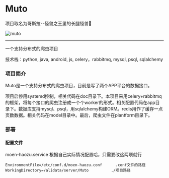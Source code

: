 # Muto

项目取名为哥斯拉--怪兽之王里的长腿怪兽👾

![muto](https://github.com/qi20172017/Muto/blob/product/muto.jpeg)

----------------

一个支持分布式的爬虫项目

技术栈：python, java, android, js, celery，rabbitmq, mysql, psql, sqlalchemy

### 项目简介

Muto是一个支持分布式的爬虫项目，目前是写了两个APP平台的数据接口。

项目启停用systemd控制，相关代码在doc目录下。本项目采用celery+rabbitmq的框架，将每个接口的爬虫注册成一个个worker的形式。相关配置代码在app目录下。数据库支持mysql、psql，用sqlalchemy构建ORM。redis用作了缓存一点页数数据。相关代码在model目录中。最后，爬虫文件在plantform目录下。

### 部署

#### 配置文件

moen-haozu.service   根据自己实际情况配置哈，只需要改这两项就行

```shell
EnvironmentFile=/etc/conf.d/moen-haozu.conf      .conf文件的路径
WorkingDirectory=/alidata/server/Muto          ./项目路径     
```

